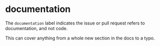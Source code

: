 # documentation

The `documentation` label indicates the issue or pull request refers to documentation, and not code.

This can cover anything from a whole new section in the docs to a typo.
